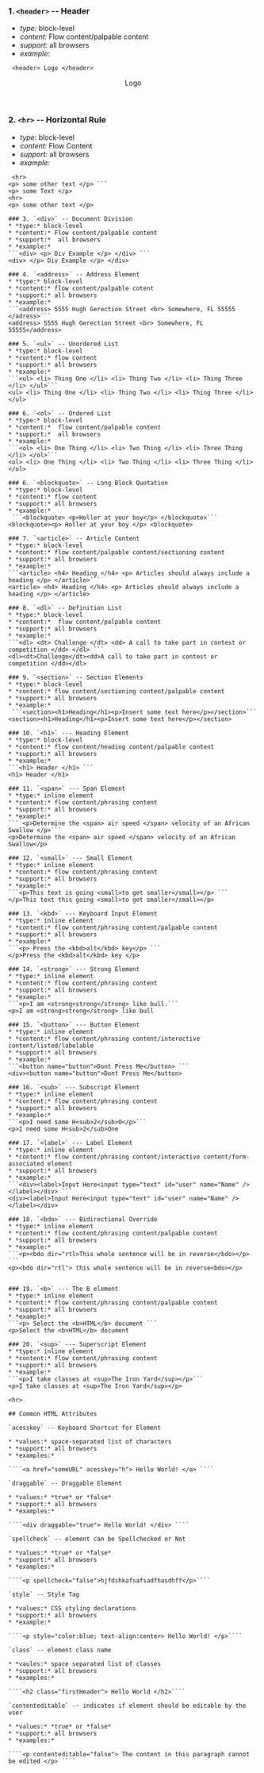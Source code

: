 ### 1. `<header>` -- Header 
* *type:* block-level
* *content:* Flow content/palpable content
* *support:* all browsers
* *example:* 
```
 <header> Logo </header>
```
<header> Logo </header>

### 2. `<hr>` -- Horizontal Rule
* *type:* block-level
* *content:* Flow Content
* *support:* all browsers
* *example:*
``` <p> Some text </p>
 <hr>
<p> some other text </p> ```
<p> some Text </p>
<hr>
<p> some other text </p>

### 3. `<div>` -- Document Division
* *type:* block-level
* *content:* Flow content/palpable content
* *support:*  all browsers
* *example:*
```<div> <p> Div Example </p> </div> ```
<div> </p> Div Example </p> </div>

### 4. `<address>` -- Address Element
* *type:* block-level
* *content:* flow content/palpable cotent
* *support:* all browsers
* *example:*
```<address> 5555 Hugh Gerection Street <br> Somewhere, FL 55555 </adress>```
<address> 5555 Hugh Gerection Street <br> Somewhere, FL 55555</address>

### 5. `<ul>` -- Unordered List
* *type:* block-level
* *content:* flow content
* *support:* all browsers
* *example:*
```<ul> <li> Thing One </li> <li> Thing Two </li> <li> Thing Three </li> </ul>```
<ul> <li> Thing One </li> <li> Thing Two </li> <li> Thing Three </li> </ul>

### 6. `<ol>` -- Ordered List
* *type:* block-level
* *content:*  flow content/palpable content
* *support:*  all browsers
* *example:*
```<ol> <li> One Thing </li> <li> Two Thing </li> <li> Three Thing </li> </ol>```
<ol> <li> One Thing </li> <li> Two Thing </li> <li> Three Thing </li> </ol>

### 6. `<blockquote>` -- Long Block Quotation 
* *type:* block-level
* *content:* flow content
* *support:* all browsers
* *example:*
 ```<blockquote> <p>Holler at your boy</p> </blockquote>```
<blockquote><p> Holler at your boy </p> <blockquote>

### 7. `<article>` -- Article Content
* *type:* block-level
* *content:* flow content/palpable content/sectioning content
* *support:* all browsers
* *example:*
```<article> <h4> Heading </h4> <p> Articles should always include a heading </p> </article>```
<article> <h4> Heading </h4> <p> Articles should always include a heading </p> </article>

### 8. `<dl>` -- Definition List
* *type:* block-level 
* *content:*  flow content/palpable content
* *support:* all browsers
* *example:*
```<dl> <dt> Challenge </dt> <dd> A call to take part in contest or competition </dd> </dl> ```
<dl><dt>Challenge</dt><dd>A call to take part in contest or competition </dd></dl>

### 9. `<section>` -- Section Elements
* *type:* block-level
* *content:* flow content/sectioning content/palpable content
* *support:* all browsers
* *example:*
 ```<section><h1>Heading</h1><p>Insert some text here</p></section>```
<section><h1>Heading</h1><p>Insert some text here</p></section>

### 10. `<h1>` --- Heading Element
* *type:* block-level
* *content:* flow content/heading content/palpable content
* *support:* all browsers
* *example:* 
```<h1> Header </h1> ```
<h1> Header </h1>

### 11. `<span>` --- Span Element
* *type:* inline element
* *content:* flow content/phrasing content
* *support:* all browsers
* *example:*
``` <p>Determine the <span> air speed </span> velocity of an African Swallow </p>```
<p>Determine the <span> air speed </span> velocity of an African Swallow</p>

### 12. `<small>` --- Small Element
* *type:* inline element
* *content:* flow content/phrasing content
* *support:* all browsers
* *example:*
```<p>This text is going <small>to get smaller</small></p> ```
</p>This text this going <small>to get smaller</small></p>

### 13. `<kbd>` --- Keyboard Input Element 
* *type:* inline element
* *content:* flow content/phrasing content/palpable content
* *support:* all browsers
* *example:*
```<p> Press the <kbd>alt</kbd> key</p> ```
</p>Press the <kbd>alt</kbd> key </p>

### 14. `<strong>` --- Strong Element
* *type:* inline element
* *content:* flow content/phrasing content
* *support:* all browsers
* *example:*
```<p>I am <strong>strong</strong> like bull.```
<p>I am <strong>strong</strong> like bull

### 15. `<button>` --- Button Element
* *type:* inline element
* *content:* flow content/phrasing content/interactive content/listed/labelable
* *support:* all browsers
* *example:*
```<button name="button">Dont Press Me</button> ```
<div><button name="button">Dont Press Me</button>

### 16. `<sub>` --- Subscript Element
* *type:* inline element
* *content:* flow content/phrasing content 
* *support:* all browsers
* *example:*
```<p>I need some H<sub>2</sub>O</p>```
<p>I need some H<sub>2</sub>One

### 17. `<label>` --- Label Element
* *type:* inline element
* *content:* flow content/phrasing content/interactive content/form-associated element
* *support:* all browsers
* *example:*
```<div><label>Input Here<input type="text" id="user" name="Name" /></label></div> ```
<div><label>Input Here<input type="text" id="user" name="Name" /></label></div>

### 18. `<bdo>` --- Bidirectional Override 
* *type:* inline element
* *content:* flow content/phrasing content/palpable content
* *support:* all browsers
* *example:*
```<p><bdo dir="rtl>This whole sentence will be in reverse</bdo></p> ```
<p><bdo dir="rtl"> this whole sentence will be in reverse<bdo></p>


### 19. `<b>` --- The B element
* *type:* inline element
* *content:* flow content/phrasing content/palpable content 
* *support:* all browsers
* *example:*
```<p> Select the <b>HTML</b> document ```
<p>Select the <b>HTML</b> document

### 20. `<sup>` --- Superscript Element
* *type:* inline element
* *content:* flow content/phrasing content
* *support:* all browsers
* *example:*
```<p>I take classes at <sup>The Iron Yard</sup></p>```
<p>I take classes at <sup>The Iron Yard</sup></p>

<hr>

## Common HTML Attributes 

`acesskey` -- Keyboard Shortcut for Element

* *values:* space-separated list of characters
* *support:* all browsers
* *examples:*

````<a href="someURL" acesskey="h"> Hello World! </a> ````

`draggable` -- Draggable Element

* *values:* *true* or *false*
* *support:* all browsers
* *examples:* 

````<div draggable="true"> Hello World! </div> ````

`spellcheck` -- element can be Spellchecked or Not

* *values:* *true* or *false*
* *support:* all browsers
* *examples:*

````<p spellcheck="false">hjfdshkafsafsadfhasdhff</p>````

`style` -- Style Tag

* *values:* CSS styling declarations
* *support:* all browsers
* *example:*

````<p style="color:blue; text-align:center> Hello World! </p>````

`class` -- element class name

* *vaules:* space separated list of classes
* *support:* all browsers
* *examples:*

````<h2 class="firstHeader"> Hello World </h2>````

`contenteditable` -- indicates if element should be editable by the user

* *values:* *true* or *false*
* *support:* all browsers
* *examples:*

````<p contenteditable="false"> The content in this paragraph cannot be edited </p> ````

